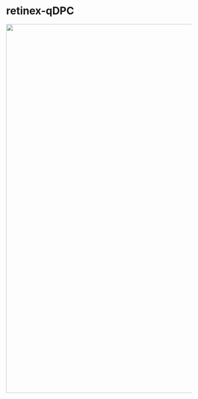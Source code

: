 # retinex-qDPC

<div align="center">
<img src="https://github.com/ShuheZhang-MUMC/retinex-qDPC/blob/main/poster.png" width = "1000" alt="" align=center />
</div><br>
